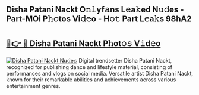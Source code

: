 ## Disha Patani Nackt O𝚗𝚕yf𝚊ns L𝚎a𝚔ed N𝚞𝚍es - Part-MOi P𝚑𝚘tos Vi𝚍𝚎o - H𝚘𝚝 Part L𝚎a𝚔s 98hA2

# <h2><a href="http://kf8qse.oniu.top/?m=Disha+Patani+Nackt">🔗👉 🔴 Disha Patani Nackt P𝚑ot𝚘𝚜 V𝚒d𝚎o</a></h2>

[![Disha Patani Nackt Nu𝚍e𝚜](https://i.imgur.com/0qMVB7G.gif)](http://kf8qse.oniu.top/?m=Disha+Patani+Nackt)
Digital trendsetter Disha Patani Nackt, recognized for publishing dance and lifestyle material, consisting of performances and vlogs on social media. Versatile artist Disha Patani Nackt, known for their remarkable abilities and achievements across various entertainment genres.  
